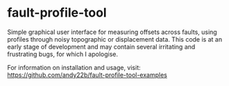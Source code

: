 # fault-profile-tool

Simple graphical user interface for measuring offsets across faults, using profiles through noisy topographic or displacement data.
This code is at an early stage of development and may contain several irritating and frustrating bugs, for which I apologise.

For information on installation and usage, visit: https://github.com/andy22b/fault-profile-tool-examples
